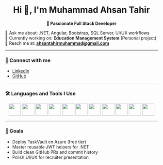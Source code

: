 <h1 align="center">Hi 👋, I'm Muhammad Ahsan Tahir</h1>

<p align="center"><strong>🚀 Passionate Full Stack Developer</strong></p>

💬 Ask me about: .NET, Angular, Bootstrap, SQL Server, UI/UX workflows  
🚧 Currently working on: **Education Management System** (Personal project)  
📧 Reach me at: **ahsantahirmuhammad@gmail.com**

---

### 🔗 Connect with me

- [LinkedIn](https://www.linkedin.com/in/muhammad-ahsan-tahir-84392a351/)
- [GitHub](https://github.com/mhmd-ahsan)

---

### 🛠 Languages and Tools I Use

<p align="center">
  <img src="https://cdn.jsdelivr.net/gh/devicons/devicon/icons/angularjs/angularjs-original.svg" width="40" height="40"/>
  <img src="https://cdn.jsdelivr.net/gh/devicons/devicon/icons/dot-net/dot-net-original.svg" width="40" height="40"/>
  <img src="https://cdn.jsdelivr.net/gh/devicons/devicon/icons/csharp/csharp-original.svg" width="40" height="40"/>
  <img src="https://cdn.jsdelivr.net/gh/devicons/devicon/icons/bootstrap/bootstrap-plain.svg" width="40" height="40"/>
  <img src="https://cdn.jsdelivr.net/gh/devicons/devicon/icons/typescript/typescript-original.svg" width="40" height="40"/>
  <img src="https://cdn.jsdelivr.net/gh/devicons/devicon/icons/javascript/javascript-original.svg" width="40" height="40"/>
  <img src="https://cdn.jsdelivr.net/gh/devicons/devicon/icons/git/git-original.svg" width="40" height="40"/>
  <img src="https://cdn.jsdelivr.net/gh/devicons/devicon/icons/github/github-original.svg" width="40" height="40"/>
  <img src="https://cdn.jsdelivr.net/gh/devicons/devicon/icons/mysql/mysql-original.svg" width="40" height="40"/>
  <img src="https://cdn.jsdelivr.net/gh/devicons/devicon/icons/postgresql/postgresql-original.svg" width="40" height="40"/>
  <img src="https://cdn.jsdelivr.net/gh/devicons/devicon/icons/visualstudio/visualstudio-plain.svg" width="40" height="40"/>
</p>

---

### 🎯 Goals

-  Deploy TaskVault on Azure (free tier)  
-  Master reusable JWT helpers for .NET  
-  Build clean GitHub PRs and commit history  
-  Polish UI/UX for recruiter presentation
